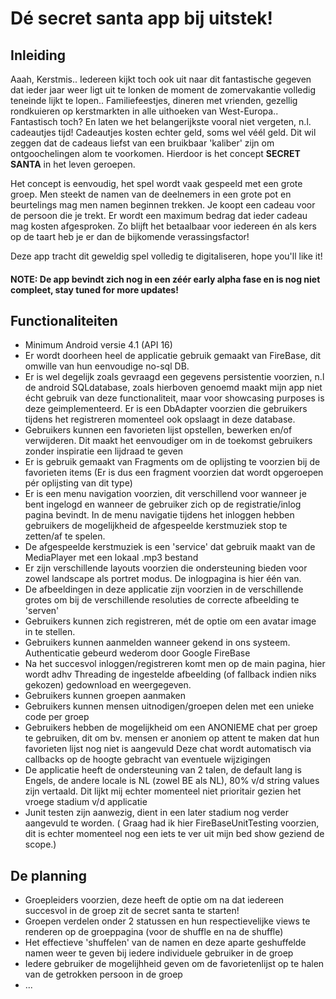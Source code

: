 # Dé secret santa app bij uitstek!

## Inleiding

Aaah, Kerstmis.. Iedereen kijkt toch ook uit naar dit fantastische gegeven dat ieder jaar weer ligt uit te lonken de moment de zomervakantie volledig teneinde lijkt te lopen..
Familiefeestjes, dineren met vrienden, gezellig rondkuieren op kerstmarkten in alle uithoeken van West-Europa.. Fantastisch toch? En laten we het belangerijkste vooral niet vergeten, n.l.
cadeautjes tijd!
Cadeautjes kosten echter geld, soms wel véél geld. Dit wil zeggen dat de cadeaus liefst van een bruikbaar 'kaliber' zijn om ontgoochelingen alom te voorkomen.
Hierdoor is het concept <b>SECRET SANTA</b> in het leven geroepen.

Het concept is eenvoudig, het spel wordt vaak gespeeld met een grote groep.
Men steekt de namen van de deelnemers in een grote pot en beurtelings mag men namen beginnen trekken. Je koopt een cadeau voor de persoon die je trekt.
Er wordt een maximum bedrag dat ieder cadeau mag kosten afgesproken. Zo blijft het betaalbaar voor iedereen én als kers op de taart heb je er dan de bijkomende verassingsfactor!

Deze app tracht dit geweldig spel volledig te digitaliseren, hope you'll like it!

#### NOTE: De app bevindt zich nog in een zéér early alpha fase en is nog niet compleet, stay tuned for more updates!

## Functionaliteiten
- Minimum Android versie 4.1 (API 16)
- Er wordt doorheen heel de applicatie gebruik gemaakt van FireBase, dit omwille van hun eenvoudige no-sql DB.
- Er is wel degelijk zoals gevraagd een gegevens persistentie voorzien, n.l de android SQLdatabase, zoals hierboven genoemd maakt mijn app niet écht gebruik van deze functionaliteit,
maar voor showcasing purposes is deze geimplementeerd. Er is een DbAdapter voorzien die gebruikers tijdens het registreren momenteel ook opslaagt in deze database.
- Gebruikers kunnen een favorieten lijst opstellen, bewerken en/of verwijderen. Dit maakt het eenvoudiger om in de toekomst gebruikers zonder inspiratie een lijdraad te geven
- Er is gebruik gemaakt van Fragments om de oplijsting te voorzien bij de favorieten items (Er is dus een fragment voorzien dat wordt opgeroepen pér oplijsting van dit type)
- Er is een menu navigation voorzien, dit verschillend voor wanneer je bent ingelogd en wanneer de gebruiker zich op de registratie/inlog pagina bevindt. 
In de menu navigatie tijdens het inloggen hebben gebruikers de mogelijkheid de afgespeelde kerstmuziek stop te zetten/af te spelen.
- De afgespeelde kerstmuziek is een 'service' dat gebruik maakt van de MediaPlayer met een lokaal .mp3 bestand
- Er zijn verschillende layouts voorzien die ondersteuning bieden voor zowel landscape als portret modus. De inlogpagina is hier één van.
- De afbeeldingen in deze applicatie zijn voorzien in de verschillende grotes om bij de verschillende resoluties de correcte afbeelding te 'serven'
- Gebruikers kunnen zich registreren, mét de optie om een avatar image in te stellen.
- Gebruikers kunnen aanmelden wanneer gekend in ons systeem. Authenticatie gebeurd wederom door Google FireBase
- Na het succesvol inloggen/registreren komt men op de main pagina, hier wordt adhv Threading de ingestelde afbeelding (of fallback indien niks gekozen) gedownload en weergegeven.
- Gebruikers kunnen groepen aanmaken
- Gebruikers kunnen mensen uitnodigen/groepen delen met een unieke code per groep
- Gebruikers hebben de mogelijkheid om een ANONIEME chat per groep te gebruiken, dit om bv. mensen er anoniem op attent te maken dat hun favorieten lijst nog niet is aangevuld
Deze chat wordt automatisch via callbacks op de hoogte gebracht van eventuele wijzigingen
- De applicatie heeft de ondersteuning van 2 talen, de default lang is Engels, de andere locale is NL (zowel BE als NL), 80% v/d string values zijn vertaald. 
Dit lijkt mij echter momenteel niet prioritair gezien het vroege stadium v/d applicatie
- Junit testen zijn aanwezig, dient in een later stadium nog verder aangevuld te worden. 
( Graag had ik hier FireBaseUnitTesting voorzien, dit is echter momenteel nog een iets te ver uit mijn bed show geziend de scope.)

## De planning

- Groepleiders voorzien, deze heeft de optie om na dat iedereen succesvol in de groep zit de secret santa te starten!
- Groepen verdelen onder 2 statussen en hun respectievelijke views te renderen op de groeppagina (voor de shuffle en na de shuffle)
- Het effectieve 'shuffelen' van de namen en deze aparte geshuffelde namen weer te geven bij iedere individuele gebruiker in de groep
- Iedere gebruiker de mogelijhheid geven om de favorietenlijst op te halen van de getrokken persoon in de groep
- ...
